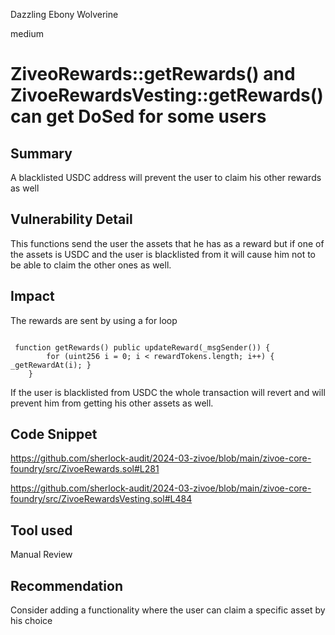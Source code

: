 Dazzling Ebony Wolverine

medium

# ZiveoRewards::getRewards() and ZivoeRewardsVesting::getRewards() can get DoSed for some users

## Summary
A blacklisted USDC address will prevent the user to claim his other rewards as well

## Vulnerability Detail
This functions send the user the assets that he has as a reward but if one of the assets is USDC and the user is blacklisted from it will cause him not to be able to claim the other ones as well.

## Impact
The rewards are sent by using a for loop

```solidity

 function getRewards() public updateReward(_msgSender()) {
        for (uint256 i = 0; i < rewardTokens.length; i++) { _getRewardAt(i); }
    }

```
If the user is blacklisted from USDC the whole transaction will revert and will prevent him from getting his other assets as well.
## Code Snippet
https://github.com/sherlock-audit/2024-03-zivoe/blob/main/zivoe-core-foundry/src/ZivoeRewards.sol#L281

https://github.com/sherlock-audit/2024-03-zivoe/blob/main/zivoe-core-foundry/src/ZivoeRewardsVesting.sol#L484
## Tool used

Manual Review

## Recommendation
Consider adding a functionality where the user can claim a specific asset by his choice
